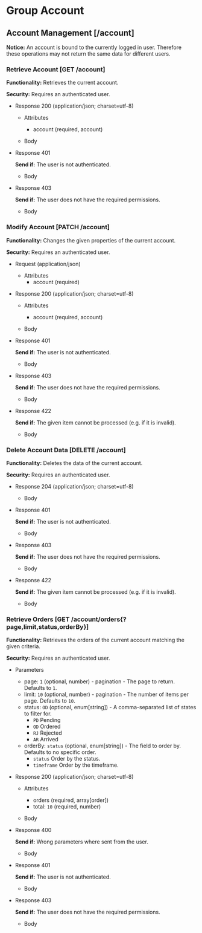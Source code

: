 # Group Account




## Account Management [/account]

**Notice:** An account is bound to the currently logged in user. Therefore these operations may not return the same data for different users.



### Retrieve Account [GET /account]

**Functionality:** Retrieves the current account.

**Security:** Requires an authenticated user.


+ Response 200 (application/json; charset=utf-8)

    + Attributes
        + account (required, account)

    + Body


+ Response 401

    **Send if:** The user is not authenticated.

    + Body


+ Response 403

    **Send if:** The user does not have the required permissions.

    + Body



### Modify Account [PATCH /account]

**Functionality:** Changes the given properties of the current account.

**Security:** Requires an authenticated user.


+ Request (application/json)
    + Attributes
        + account (required)
            <!-- TODO: To be updated. -->


+ Response 200 (application/json; charset=utf-8)

    + Attributes
        + account (required, account)

    + Body


+ Response 401

    **Send if:** The user is not authenticated.

    + Body


+ Response 403

    **Send if:** The user does not have the required permissions.

    + Body


+ Response 422

    **Send if:** The given item cannot be processed (e.g. if it is invalid).

    + Body



### Delete Account Data [DELETE /account]

**Functionality:** Deletes the data of the current account.

**Security:** Requires an authenticated user.


+ Response 204 (application/json; charset=utf-8)

    + Body


+ Response 401

    **Send if:** The user is not authenticated.

    + Body


+ Response 403

    **Send if:** The user does not have the required permissions.

    + Body


+ Response 422

    **Send if:** The given item cannot be processed (e.g. if it is invalid).

    + Body



### Retrieve Orders [GET /account/orders{?page,limit,status,orderBy}]

**Functionality:** Retrieves the orders of the current account matching the given criteria.

**Security:** Requires an authenticated user.


+ Parameters
    + page: `1` (optional, number) - pagination - The page to return. Defaults to `1`.
    + limit: `10` (optional, number) - pagination - The number of items per page. Defaults to `10`.
    + status: `OD` (optional, enum[string]) - A comma-separated list of states to filter for.
        + `PD` Pending
        + `OD` Ordered
        + `RJ` Rejected
        + `AR` Arrived
    + orderBy: `status` (optional, enum[string]) - The field to order by. Defaults to no specific order.
        + `status` Order by the status.
        + `timeframe` Order by the timeframe.


+ Response 200 (application/json; charset=utf-8)

    + Attributes
        + orders (required, array[order])
        + total: `10` (required, number)

    + Body


+ Response 400

    **Send if:** Wrong parameters where sent from the user.

    + Body


+ Response 401

    **Send if:** The user is not authenticated.

    + Body


+ Response 403

    **Send if:** The user does not have the required permissions.

    + Body
